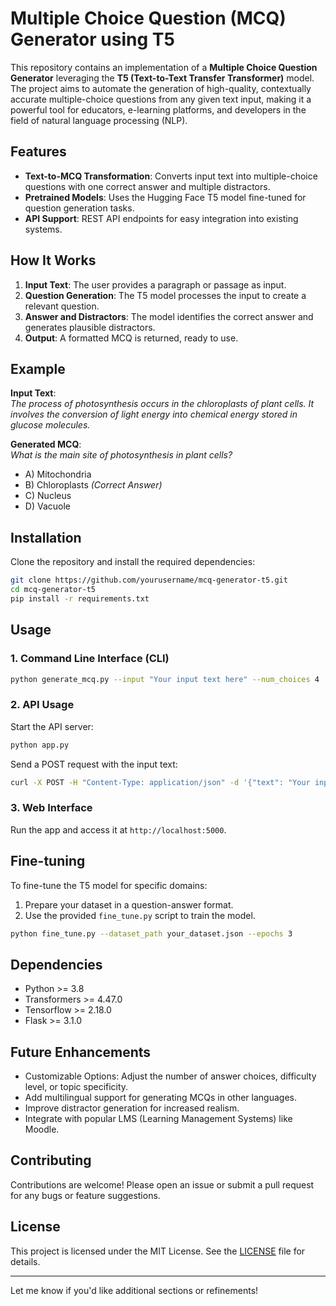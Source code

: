 # Multiple Choice Question (MCQ) Generator using T5  

This repository contains an implementation of a **Multiple Choice Question Generator** leveraging the **T5 (Text-to-Text Transfer Transformer)** model. The project aims to automate the generation of high-quality, contextually accurate multiple-choice questions from any given text input, making it a powerful tool for educators, e-learning platforms, and developers in the field of natural language processing (NLP).  

## Features  
- **Text-to-MCQ Transformation**: Converts input text into multiple-choice questions with one correct answer and multiple distractors.  
- **Pretrained Models**: Uses the Hugging Face T5 model fine-tuned for question generation tasks.  
- **API Support**: REST API endpoints for easy integration into existing systems.  

## How It Works  
1. **Input Text**: The user provides a paragraph or passage as input.  
2. **Question Generation**: The T5 model processes the input to create a relevant question.  
3. **Answer and Distractors**: The model identifies the correct answer and generates plausible distractors.  
4. **Output**: A formatted MCQ is returned, ready to use.  

## Example  
**Input Text**:  
*The process of photosynthesis occurs in the chloroplasts of plant cells. It involves the conversion of light energy into chemical energy stored in glucose molecules.*  

**Generated MCQ**:  
*What is the main site of photosynthesis in plant cells?*  
- A) Mitochondria  
- B) Chloroplasts *(Correct Answer)*  
- C) Nucleus  
- D) Vacuole  

## Installation  
Clone the repository and install the required dependencies:  
```bash  
git clone https://github.com/yourusername/mcq-generator-t5.git  
cd mcq-generator-t5  
pip install -r requirements.txt  
```  

## Usage  
### 1. Command Line Interface (CLI)  
```bash  
python generate_mcq.py --input "Your input text here" --num_choices 4  
```  

### 2. API Usage  
Start the API server:  
```bash  
python app.py  
```  
Send a POST request with the input text:  
```bash  
curl -X POST -H "Content-Type: application/json" -d '{"text": "Your input text here"}' http://localhost:5000/generate  
```  

### 3. Web Interface  
Run the app and access it at `http://localhost:5000`.  

## Fine-tuning  
To fine-tune the T5 model for specific domains:  
1. Prepare your dataset in a question-answer format.  
2. Use the provided `fine_tune.py` script to train the model.  
```bash  
python fine_tune.py --dataset_path your_dataset.json --epochs 3  
```  

## Dependencies  
- Python >= 3.8  
- Transformers >= 4.47.0
- Tensorflow >= 2.18.0
- Flask >= 3.1.0

## Future Enhancements  
- Customizable Options: Adjust the number of answer choices, difficulty level, or topic specificity.  
- Add multilingual support for generating MCQs in other languages.  
- Improve distractor generation for increased realism.  
- Integrate with popular LMS (Learning Management Systems) like Moodle.  

## Contributing  
Contributions are welcome! Please open an issue or submit a pull request for any bugs or feature suggestions.  

## License  
This project is licensed under the MIT License. See the [LICENSE](LICENSE) file for details.  

---  

Let me know if you'd like additional sections or refinements!
